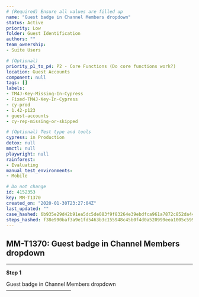 ```yaml
---
# (Required) Ensure all values are filled up
name: "Guest badge in Channel Members dropdown"
status: Active
priority: Low
folder: Guest Identification
authors: ""
team_ownership: 
- Suite Users

# (Optional)
priority_p1_to_p4: P2 - Core Functions (Do core functions work?)
location: Guest Accounts
component: null
tags: []
labels: 
- TM4J-Key-Missing-In-Cypress
- Fixed-TM4J-Key-In-Cypress
- cy-prod
- 1.42-p123
- guest-accounts
- cy-rep-missing-or-skipped

# (Optional) Test type and tools
cypress: in Production
detox: null
mmctl: null
playwright: null
rainforest: 
- Evaluating
manual_test_environments: 
- Mobile

# Do not change
id: 4152353
key: MM-T1370
created_on: "2020-01-30T23:27:04Z"
last_updated: ""
case_hashed: 6b935e29d42b91ea5dc5de083f9f83264e39ebdfca961a7872c852da446d8a4848625882a0c8c8c280027600eef97671
steps_hashed: f38e990baf3a9e1fd5463b3c155948c45b0f4d0a520999eea1005c5995d0a17c7411e59a1f2f1ea4fb2ef163782353cd
---
```


<!-- (Auto-generated) Based on frontmatter's "key" and "name" -->

## MM-T1370: Guest badge in Channel Members dropdown

---

**Step 1**

Guest badge in Channel Members dropdown\
–––––––––––––––––––––––––
